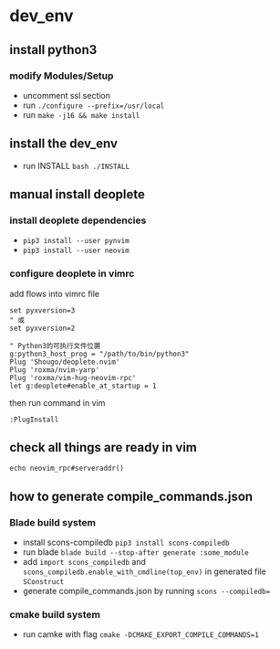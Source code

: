 # dev_env
## install python3
### modify Modules/Setup
* uncomment ssl section
* run `./configure --prefix=/usr/local`
* run `make -j16 && make install`

## install the dev_env
* run INSTALL `bash ./INSTALL`

## manual install deoplete

### install deoplete dependencies
* `pip3 install --user pynvim`
* `pip3 install --user neovim`


### configure deoplete in vimrc
add flows into vimrc file
```
set pyxversion=3
" 或
set pyxversion=2

" Python3的可执行文件位置
g:python3_host_prog = "/path/to/bin/python3"
Plug 'Shougo/deoplete.nvim'
Plug 'roxma/nvim-yarp'
Plug 'roxma/vim-hug-neovim-rpc'
let g:deoplete#enable_at_startup = 1
```

then run command in vim
```
:PlugInstall
```

## check all things are ready in vim
`echo neovim_rpc#serveraddr()`

## how to generate compile_commands.json
### Blade build system
* install scons-compiledb `pip3 install scons-compiledb`
* run blade `blade build --stop-after generate :some_module`
* add `import scons_compiledb` and `scons_compiledb.enable_with_cmdline(top_env)` in generated file `SConstruct`
* generate compile_commands.json by running `scons --compiledb=`

### cmake build system
* run camke with flag `cmake -DCMAKE_EXPORT_COMPILE_COMMANDS=1`

